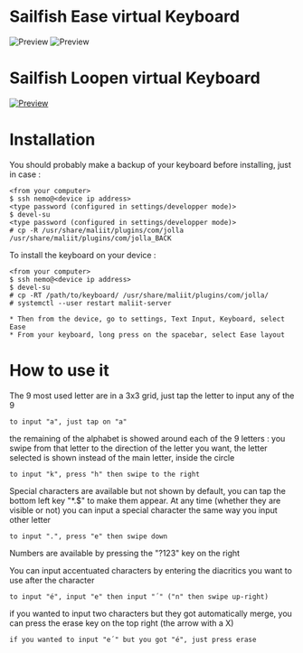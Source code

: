 # Sailfish Ease virtual Keyboard

![Preview](http://i.imgur.com/mekiJ4X.png "Sailfish Ease keyboard Preview")
![Preview](http://i.imgur.com/LheLfqC.png "Sailfish Ease keyboard Preview")

# Sailfish Loopen virtual Keyboard

[![Preview](https://img.youtube.com/vi/ABPYkV7qKq0/0.jpg)](https://www.youtube.com/watch?v=ABPYkV7qKq0)


# Installation

You should probably make a backup of your keyboard before installing, just in case :

```
<from your computer>
$ ssh nemo@<device ip address>
<type password (configured in settings/developper mode)>
$ devel-su
<type password (configured in settings/developper mode)>
# cp -R /usr/share/maliit/plugins/com/jolla /usr/share/maliit/plugins/com/jolla_BACK
```

To install the keyboard on your device :

```
<from your computer>
$ ssh nemo@<device ip address>
$ devel-su
# cp -RT /path/to/keyboard/ /usr/share/maliit/plugins/com/jolla/
# systemctl --user restart maliit-server

* Then from the device, go to settings, Text Input, Keyboard, select Ease
* From your keyboard, long press on the spacebar, select Ease layout
```
    
# How to use it

The 9 most used letter are in a 3x3 grid, just tap the letter to input any of the 9
```
to input "a", just tap on "a"
```
the remaining of the alphabet is showed around each of the 9 letters : you swipe from that letter to the direction of the letter you want, the letter selected is shown instead of the main letter, inside the circle
```
to input "k", press "h" then swipe to the right
```
Special characters are available but not shown by default, you can tap the bottom left key "*.$" to make them appear.
At any time (whether they are visible or not) you can input a special character the same way you input other letter
```
to input ".", press "e" then swipe down
```
Numbers are available by pressing the "?123" key on the right

You can input accentuated characters by entering the diacritics you want to use after the character
```
to input "é", input "e" then input "´" ("n" then swipe up-right)
```
if you wanted to input two characters but they got automatically merge, you can press the erase key on the top right (the arrow with a X)
```
if you wanted to input "e´" but you got "é", just press erase
```
